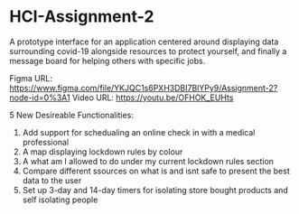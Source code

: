 # HCI-Assignment-2
A prototype interface for an application centered around displaying data surrounding covid-19 alongside resources to protect yourself, and finally a message board for helping others with specific jobs.

Figma URL: https://www.figma.com/file/YKJQC1s6PXH3DBI7BlYPy9/Assignment-2?node-id=0%3A1
Video URL: https://youtu.be/OFHOK_EUHts

5 New Desireable Functionalities:
1. Add support for schedualing an online check in with a medical professional
2. A map displaying lockdown rules by colour
3. A what am I allowed to do under my current lockdown rules section
4. Compare different ssources on what is and isnt safe to present the best data to the user
5. Set up 3-day and 14-day timers for isolating store bought products and self isolating people
